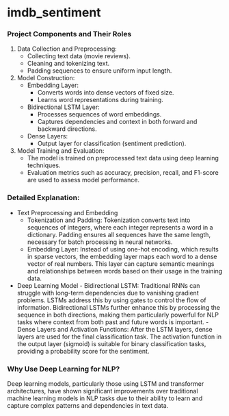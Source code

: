 # imdb_sentiment

### Project Components and Their Roles
1. Data Collection and Preprocessing:
    - Collecting text data (movie reviews).
    - Cleaning and tokenizing text.
    - Padding sequences to ensure uniform input length.
2. Model Construction:
    - Embedding Layer:
        - Converts words into dense vectors of fixed size.
        - Learns word representations during training.
    - Bidirectional LSTM Layer:
        - Processes sequences of word embeddings.
        - Captures dependencies and context in both forward and backward directions.
    - Dense Layers:
        - Output layer for classification (sentiment prediction).
3. Model Training and Evaluation:
    - The model is trained on preprocessed text data using deep learning techniques.
    - Evaluation metrics such as accuracy, precision, recall, and F1-score are used to assess model performance.

### Detailed Explanation:
- Text Preprocessing and Embedding
    - Tokenization and Padding: Tokenization converts text into sequences of integers, where each integer represents a word in a dictionary. Padding ensures all sequences have the same length, necessary for batch processing in neural networks.
    - Embedding Layer: Instead of using one-hot encoding, which results in sparse vectors, the embedding layer maps each word to a dense vector of real numbers. This layer can capture semantic meanings and relationships between words based on their usage in the training data.
- Deep Learning Model
        - Bidirectional LSTM: Traditional RNNs can struggle with long-term dependencies due to vanishing gradient problems. LSTMs address this by using gates to control the flow of information. Bidirectional LSTMs further enhance this by processing the sequence in both directions, making them particularly powerful for NLP tasks where context from both past and future words is important.
        - Dense Layers and Activation Functions: After the LSTM layers, dense layers are used for the final classification task. The activation function in the output layer (sigmoid) is suitable for binary classification tasks, providing a probability score for the sentiment.

### Why Use Deep Learning for NLP?
Deep learning models, particularly those using LSTM and transformer architectures, have shown significant improvements over traditional machine learning models in NLP tasks due to their ability to learn and capture complex patterns and dependencies in text data.